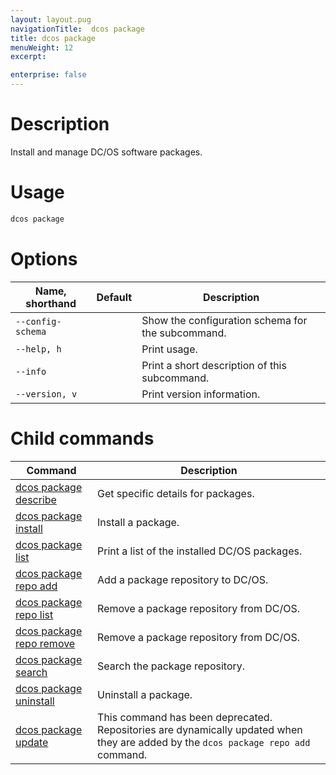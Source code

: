 ```yaml
---
layout: layout.pug
navigationTitle:  dcos package
title: dcos package
menuWeight: 12
excerpt:

enterprise: false
---
```


<!-- This source repo for this topic is https://github.com/dcos/dcos-docs -->


# Description
Install and manage DC/OS software packages.

# Usage

```bash
dcos package
```

# Options

| Name, shorthand | Default | Description |
|---------|-------------|-------------|
| `--config-schema`   |             |  Show the configuration schema for the subcommand. |
| `--help, h`   |             |  Print usage. |
| `--info`   |             |  Print a short description of this subcommand. |
| `--version, v`   |             | Print version information. |
        
# Child commands

| Command | Description |
|---------|-------------|
| [dcos package describe](/1.11/cli/command-reference/dcos-package/dcos-package-describe/)   | Get specific details for packages. |  
| [dcos package install](/1.11/cli/command-reference/dcos-package/dcos-package-install/)   | Install a package. |  
| [dcos package list](/1.11/cli/command-reference/dcos-package/dcos-package-list/)   | Print a list of the installed DC/OS packages. |  
| [dcos package repo add](/1.11/cli/command-reference/dcos-package/dcos-package-repo-add/)   | Add a package repository to DC/OS. |  
| [dcos package repo list](/1.11/cli/command-reference/dcos-package/dcos-package-repo-list/)   | Remove a package repository from DC/OS. |  
| [dcos package repo remove](/1.11/cli/command-reference/dcos-package/dcos-package-repo-remove/)   | Remove a package repository from DC/OS. |  
| [dcos package search](/1.11/cli/command-reference/dcos-package/dcos-package-search/)   | Search the package repository. |  
| [dcos package uninstall](/1.11/cli/command-reference/dcos-package/dcos-package-uninstall/)   | Uninstall a package. |  
| [dcos package update](/1.11/cli/command-reference/dcos-package/dcos-package-update/)   | This command has been deprecated. Repositories are dynamically updated when they are added by the `dcos package repo add` command. | 
